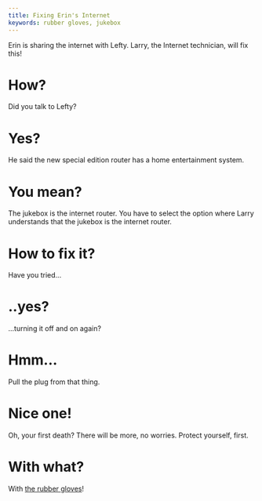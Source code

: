 ```yaml
---
title: Fixing Erin's Internet
keywords: rubber gloves, jukebox
---
```


Erin is sharing the internet with Lefty. Larry, the Internet technician, will fix this!

# How?
Did you talk to Lefty?

# Yes?
He said the new special edition router has a home entertainment system.

# You mean?
The jukebox is the internet router. You have to select the option where Larry understands that the jukebox is the internet router.

# How to fix it?
Have you tried...

# ..yes?
...turning it off and on again?

# Hmm...
Pull the plug from that thing.

# Nice one!
Oh, your first death? There will be more, no worries. Protect yourself, first.

# With what?
With [the rubber gloves](/110-erin/020-parcel/index.md)!
